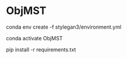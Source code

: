 # ObjMST

conda env create -f stylegan3/environment.yml

conda activate ObjMST

pip install -r requirements.txt
